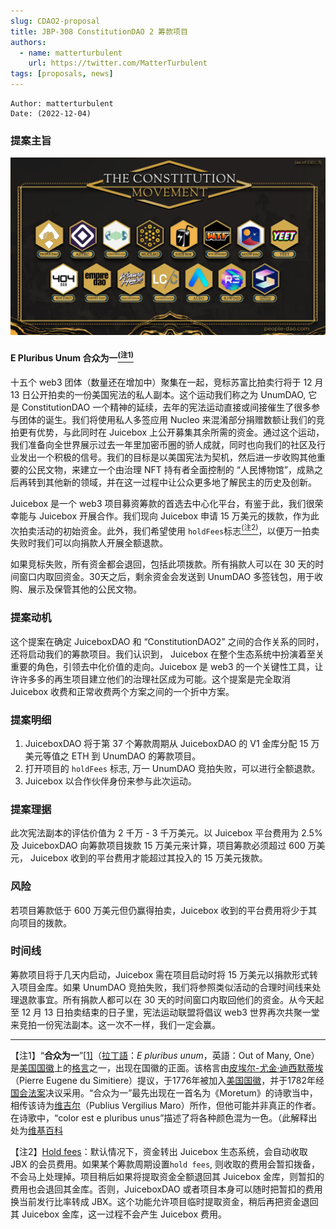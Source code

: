 ```yaml
---
slug: CDAO2-proposal
title: JBP-308 ConstitutionDAO 2 筹款项目
authors:
  - name: matterturbulent
    url: https://twitter.com/MatterTurbulent
tags: [proposals, news]
---
```


```
Author: matterturbulent
Date: (2022-12-04)
```

### 提案主旨

![constitutuion movement](CDAO2_movement_2.webp)

#### E Pluribus Unum 合众为一[<sup>(注1)</sup>](#注1)

十五个 web3 团体（数量还在增加中）聚集在一起，竞标苏富比拍卖行将于 12 月 13 日公开拍卖的一份美国宪法的私人副本。这个运动我们称之为 UnumDAO, 它是 ConstitutionDAO 一个精神的延续，去年的宪法运动直接或间接催生了很多参与团体的诞生。我们将使用私人多签应用 Nucleo 来混淆部分捐赠数额让我们的竞拍更有优势，与此同时在 Juicebox  上公开募集其余所需的资金。通过这个运动，我们准备向全世界展示过去一年里加密币圈的骄人成就，同时也向我们的社区及行业发出一个积极的信号。我们的目标是以美国宪法为契机，然后进一步收购其他重要的公民文物，来建立一个由治理 NFT 持有者全面控制的 “人民博物馆”，成熟之后再转到其他新的领域，并在这一过程中让公众更多地了解民主的历史及创新。

Juicebox 是一个 web3 项目募资筹款的首选去中心化平台，有鉴于此，我们很荣幸能与 Juicebox 开展合作。我们现向 Juicebox 申请 15 万美元的拨款，作为此次拍卖活动的初始资金。此外，我们希望使用 `holdFees`标志[<sup>(注2)</sup>](#注2)，以便万一拍卖失败时我们可以向捐款人开展全额退款。

如果竞标失败，所有资金都会退回，包括此项拨款。所有捐款人可以在 30 天的时间窗口内取回资金。30天之后，剩余资金会发送到 UnumDAO 多签钱包，用于收购、展示及保管其他的公民文物。

### 提案动机

这个提案在确定 JuiceboxDAO 和 “ConstitutionDAO2” 之间的合作关系的同时，还将启动我们的筹款项目。我们认识到， Juicebox 在整个生态系统中扮演着至关重要的角色，引领去中化价值的走向。Juicebox 是 web3 的一个关键性工具，让许许多多的再生项目建立他们的治理社区成为可能。这个提案是完全取消 Juicebox 收费和正常收费两个方案之间的一个折中方案。

### 提案明细

1. JuiceboxDAO 将于第 37 个筹款周期从 JuiceboxDAO 的 V1 金库分配 15 万美元等值之 ETH 到 UnumDAO 的筹款项目。
2. 打开项目的 `holdFees` 标志, 万一 UnumDAO 竞拍失败，可以进行全额退款。
3. Juicebox 以合作伙伴身份来参与此次运动。

### 提案理据

此次宪法副本的评估价值为 2 千万 - 3 千万美元。以 Juicebox 平台费用为 2.5% 及 JuiceboxDAO 向筹款项目拨款 15 万美元来计算，项目筹款必须超过 600 万美元， Juicebox 收到的平台费用才能超过其投入的 15 万美元拨款。

### 风险

若项目筹款低于 600 万美元但仍赢得拍卖，Juicebox 收到的平台费用将少于其向项目的拨款。

### 时间线

筹款项目将于几天内启动，Juicebox 需在项目启动时将 15 万美元以捐款形式转入项目金库。如果 UnumDAO 竞拍失败，我们将参照类似活动的合理时间线来处理退款事宜。所有捐款人都可以在 30 天的时间窗口内取回他们的资金。从今天起至 12 月 13 日拍卖结束的日子里，宪法运动联盟将倡议 web3 世界再次共聚一堂来竞拍一份宪法副本。这一次不一样，我们一定会赢。



***

<span id="注1"></span> 【注1】“**合众为一**”[[1\]](https://zh.m.wikipedia.org/zh/合众为一#cite_note-1)（[拉丁語](https://zh.m.wikipedia.org/wiki/拉丁語)：*E pluribus unum*，英語：Out of Many, One）是[美国国徽](https://zh.m.wikipedia.org/wiki/美国国徽)上的[格言](https://zh.m.wikipedia.org/wiki/格言)之一，出现在国徽的正面。该格言由[皮埃尔-尤金·迪西默蒂埃](https://zh.m.wikipedia.org/wiki/皮埃尔-尤金·迪西默蒂埃)（Pierre Eugene du Simitiere）提议，于1776年被加入[美国国徽](https://zh.m.wikipedia.org/wiki/美国国徽)，并于1782年经[国会法案](https://zh.m.wikipedia.org/wiki/美國國會法案)决议采用。“合众为一”最先出现在一首名为《Moretum》的诗歌当中，相传该诗为[维吉尔](https://zh.m.wikipedia.org/wiki/维吉尔)（Publius Vergilius Maro）所作，但他可能并非真正的作者。在诗歌中，“color est e pluribus unus”描述了将各种颜色混为一色。（此解释出处为[维基百科](https://zh.m.wikipedia.org/zh/%E5%90%88%E4%BC%97%E4%B8%BA%E4%B8%80)

<span id="注2"></span> 【注2】[Hold fees](https://docs.juicebox.money/dev/learn/overview/#hold-fees)：默认情况下，资金转出 Juicebox 生态系统，会自动收取 JBX 的会员费用。如果某个筹款周期设置`hold fees`, 则收取的费用会暂扣拨备，不会马上处理掉。项目稍后如果将提取资金全额退回其 Juicebox 金库，则暂扣的费用也会退回其金库。否则，JuiceboxDAO 或者项目本身可以随时把暂扣的费用换当前发行比率转成 JBX。这个功能允许项目临时提取资金，稍后再把资金退回其 Juicebox 金库，这一过程不会产生 Juicebox 费用。



